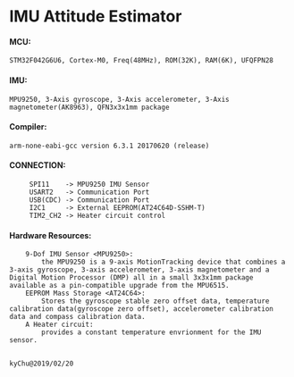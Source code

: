 # IMU Attitude Estimator

#### MCU:
```STM32F042G6U6, Cortex-M0, Freq(48MHz), ROM(32K), RAM(6K), UFQFPN28```
#### IMU:
```MPU9250, 3-Axis gyroscope, 3-Axis accelerometer, 3-Axis magnetometer(AK8963), QFN3x3x1mm package```
#### Compiler:
```arm-none-eabi-gcc version 6.3.1 20170620 (release)```
#### CONNECTION:
```
     SPI11    -> MPU9250 IMU Sensor
     USART2   -> Communication Port
     USB(CDC) -> Communication Port
     I2C1     -> External EEPROM(AT24C64D-SSHM-T)
     TIM2_CH2 -> Heater circuit control
```

#### Hardware Resources:
```
    9-Dof IMU Sensor <MPU9250>:
        the MPU9250 is a 9-axis MotionTracking device that combines a 3-axis gyroscope, 3-axis accelerometer, 3-axis magnetometer and a Digital Motion Processor (DMP) all in a small 3x3x1mm package available as a pin-compatible upgrade from the MPU6515.
    EEPROM Mass Storage <AT24C64>:
        Stores the gyroscope stable zero offset data, temperature calibration data(gyroscope zero offset), accelerometer calibration data and compass calibration data.
    A Heater circuit:
        provides a constant temperature envrionment for the IMU sensor.
```

                                                               kyChu@2019/02/20


